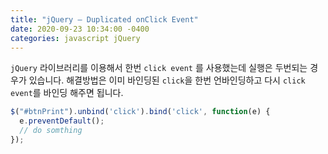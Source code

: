 ```yaml
---
title: "jQuery – Duplicated onClick Event"
date: 2020-09-23 10:34:00 -0400
categories: javascript jQuery
---
```

`jQuery` 라이브러리를 이용해서 한번 `click event` 를 사용했는데 실행은 두번되는 경우가 있습니다.
해결방법은 이미 바인딩된 `click`을 한번 언바인딩하고 다시 `click event`를 바인딩 해주면 됩니다.

```js
$("#btnPrint").unbind('click').bind('click', function(e) {
  e.preventDefault();
  // do somthing
});
```

